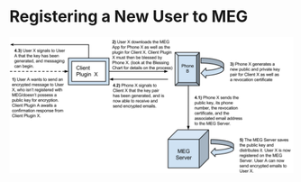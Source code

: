 # Registering a New User to MEG

![New user registration flowchart](images/Registering-New-User-to-MEG.svg)
